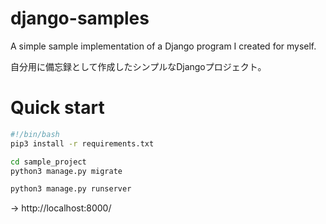 # django-samples
A simple sample implementation of a Django program I created for myself.

自分用に備忘録として作成したシンプルなDjangoプロジェクト。

# Quick start
```bash
#!/bin/bash
pip3 install -r requirements.txt

cd sample_project
python3 manage.py migrate

python3 manage.py runserver
```
-> http://localhost:8000/
